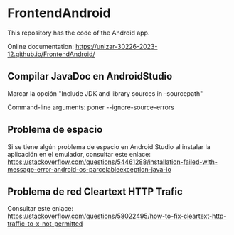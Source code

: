 # FrontendAndroid
This repository has the code of the Android app.

Online documentation: https://unizar-30226-2023-12.github.io/FrontendAndroid/

## Compilar JavaDoc en AndroidStudio

Marcar la opción "Include JDK and library sources in -sourcepath"

Command-line arguments: poner --ignore-source-errors

## Problema de espacio

Si se tiene algún problema de espacio en Android Studio al instalar la aplicación en el emulador, consultar este enlace:
https://stackoverflow.com/questions/54461288/installation-failed-with-message-error-android-os-parcelableexception-java-io

## Problema de red Cleartext HTTP Trafic

Consultar este enlace: https://stackoverflow.com/questions/58022495/how-to-fix-cleartext-http-traffic-to-x-not-permitted
